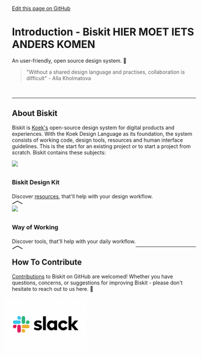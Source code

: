 <br>
<html>
    <div class="github">
        <a href="https://github.com/Slaaatje/biskit-docs/edit/master/docs/introduction.md" target="_blank">Edit this page on GitHub
        </a>
    </div>
</html>
 

# Introduction - Biskit HIER MOET IETS ANDERS KOMEN
An user-friendly, open source design system. :cookie:
<br>

> "Without a shared design language and practises, collaboration is difficult" - Alla Kholmatova
<br>

 ***


## About Biskit
Biskit is [Koek's](https://www.koek.nl) open-source design system for digital products and experiences. With
 the Koek Design Language as its foundation, the system consists of working code, design tools, resources and human
  interface guidelines. This is the start for an existing project or to start a project from scratch. Biskit contains
   these subjects:
<br>


<html>
<div class="card" onclick="this.classList.toggle('expanded')" style="float: left;">
  <img class="label" src="https://upload.wikimedia.org/wikipedia/commons/thumb/5/59/Sketch_Logo.svg/394px-Sketch_Logo
  .svg.png" xmlns="http://www.w3.org/2000/svg" viewBox="0 0 100 100" height="80"><div class
  ="text1">
  <h3 class="title" style="margin-top: 30px;">Biskit Design Kit</h3>
  <div class="text-content">
  
   <div class="body-text" style="margin-top: 20px;">
Discover <a href="https://ruud.koek.link/biskit/docs/#/designers">resources</a>, that'll help with your design workflow.</div>
    </div>
  </div>
  <svg class="chevron" xmlns="http://www.w3.org/2000/svg" viewBox="0 0 100 35" width="30"><path d="M5 30L50 5l45 25" fill="none" stroke="#000" stroke-width="5"/></svg>
</div>

<div class="card" onclick="this.classList.toggle('expanded')" style="float: left;">
  <img class="label" src="https://koek.ruudslagers.nl/wp-content/uploads/2019/11/koek-logo.png" xmlns="http://www.w3.org/2000/svg" 
  viewBox="0 0 100 100" width="80"><div class
  ="text1">
  <h3 class="title" style="margin-top: 30px;">Way of Working</h3>
  <div class="text-content">
  
   <div class="body-text" style="margin-top: 20px;">Discover tools, that'll help with your daily workflow.</div>
    </div>
  </div>
  <svg class="chevron" xmlns="http://www.w3.org/2000/svg" viewBox="0 0 100 35" width="30"><path d="M5 30L50 5l45 25" fill="none" stroke="#000" stroke-width="5"/></svg>
</div>



</html>


<br><br><br><br><br><br><br><br><br><br><br><br><br>

 ***

## How To Contribute
[Contributions](contribute.md) to Biskit on GitHub are welcomed! Whether you have questions, concerns, or suggestions for
 improving
 Biskit - please don't hesitate to reach out to us here. :speech_balloon:
 

 <a href="slack://open?team=CPX5QD407">
 <img src="_images/slack-logo_2019.png"
      alt="Markdown Monster icon"
      style="float: left; margin-left: -20px;" height="150px;"  />
  </a>
  
<!-- Hotjar Tracking Code for https://ruud.koek.link/biskit/docs/#/ -->
<script>
    (function(h,o,t,j,a,r){
        h.hj=h.hj||function(){(h.hj.q=h.hj.q||[]).push(arguments)};
        h._hjSettings={hjid:1623350,hjsv:6};
        a=o.getElementsByTagName('head')[0];
        r=o.createElement('script');r.async=1;
        r.src=t+h._hjSettings.hjid+j+h._hjSettings.hjsv;
        a.appendChild(r);
    })(window,document,'https://static.hotjar.com/c/hotjar-','.js?sv=');
</script>
